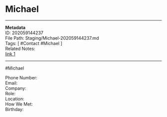 # Michael
---
**Metadata**  
ID: 202059144237  
File Path: Staging/Michael-202059144237.md  
Tags: [ #Contact #Michael ]  
Related Notes:  
[link 1](N/A)  

---

#Michael
 
Phone Number:  
Email:  
Company:  
Role:  
Location:  
How We Met:  
Birthday:  

